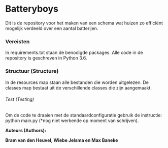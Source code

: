# Batteryboys
Dit is de repository voor het maken van een schema wat huizen zo efficiënt mogelijk verdeeld over een aantal batterijen.

### Vereisten
In requirements.txt staan de benodigde packages. Alle code in de repository is geschreven in Python 3.6.
  
### Structuur (Structure)
In de resources map staan alle bestanden die worden uitgelezen. De classes map bestaat uit de verschillende classes die zijn aangemaakt.
  
###### Test (Testing)
Om de code te draaien met de standaardconfiguratie gebruik de instructie:
python main.py (*nog niet werkende op moment van schrijven).
   
<b>
Auteurs (Authors):
<b/>
  
  Bram van den Heuvel, Wiebe Jelsma en Max Baneke
